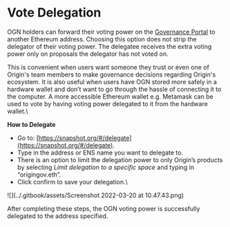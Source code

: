# Vote Delegation

OGN holders can forward their voting power on the [Governance Portal](https://vote.originprotocol.com/#/) to another Ethereum address. Choosing this option does not strip the delegator of their voting power. The delegatee receives the extra voting power only on proposals the delegator has not voted on.

This is convenient when users want someone they trust or even one of Origin's team members to make governance decisions regarding Origin's ecosystem. It is also useful when users have OGN stored more safely in a hardware wallet and don’t want to go through the hassle of connecting it to the computer. A more accessible Ethereum wallet e.g. Metamask can be used to vote by having voting power delegated to it from the hardware wallet.\


**How to Delegate**

* Go to: [https://snapshot.org/#/delegate](https://snapshot.org/#/delegate).
* Type in the address or ENS name you want to delegate to.
* There is an option to limit the delegation power to only Origin’s products by selecting _Limit delegation to a specific space_ and typing in “origingov.eth”.
* Click confirm to save your delegation.\


![](../.gitbook/assets/Screenshot 2022-03-20 at 10.47.43.png)

After completing these steps, the OGN voting power is successfully delegated to the address specified.
